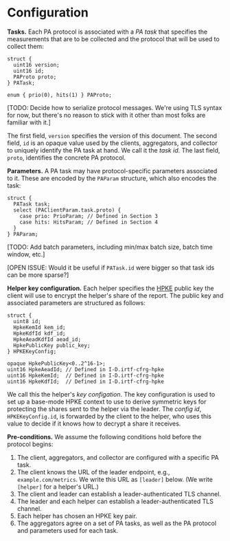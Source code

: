 # Configuration

**Tasks.**
Each PA protocol is associated with a *PA task* that specifies the measurements
that are to be collected and the protocol that will be used to collect them:

```
struct {
  uint16 version;
  uint16 id;
  PAProto proto;
} PATask;

enum { prio(0), hits(1) } PAProto;
```
[TODO: Decide how to serialize protocol messages. We're using TLS syntax for
now, but there's no reason to stick with it other than most folks are familiar
with it.]

The first field, `version` specifies the version of this document. The second
field, `id` is an opaque value used by the clients, aggregators, and collector
to uniquely identify the PA task at hand. We call it the *task id*. The last
field, `proto`, identifies the concrete PA protocol.

**Parameters.**
A PA task may have protocol-specific parameters associated to it. These are
encoded by the `PAParam` structure, which also encodes the task:

```
struct {
  PATask task;
  select (PAClientParam.task.proto) {
    case prio: PrioParam; // Defined in Section 3
    case hits: HitsParam; // Defined in Section 4
  }
} PAParam;
```

[TODO: Add batch parameters, including min/max batch size, batch time window,
etc.]

[OPEN ISSUE: Would it be useful if `PATask.id` were bigger so that task ids can
be more sparse?]

**Helper key configuration.**
Each helper specifies the
[HPKE](https://datatracker.ietf.org/doc/draft-irtf-cfrg-hpke/) public key the
client will use to encrypt the helper's share of the report. The public key and
associated parameters are structured as follows:

```
struct {
  uint8 id;
  HpkeKemId kem_id;
  HpkeKdfId kdf_id;
  HpkeAeadKdfId aead_id;
  HpkePublicKey public_key;
} HPKEKeyConfig;

opaque HpkePublicKey<0..2^16-1>;
uint16 HpkeAeadId; // Defined in I-D.irtf-cfrg-hpke
uint16 HpkeKemId;  // Defined in I-D.irtf-cfrg-hpke
uint16 HpkeKdfId;  // Defined in I-D.irtf-cfrg-hpke
```

We call this the helper's *key configation*. The key configuration is used to
set up a base-mode HPKE context to use to derive symmetric keys for protecting
the shares sent to the helper via the leader. The *config id*,
`HPKEKeyConfig.id`, is forwarded by the client to the helper, who uses this
value to decide if it knows how to decrypt a share it receives.

**Pre-conditions.**
We assume the following conditions hold before the protocol begins:
1. The client, aggregators, and collector are configured with a specific PA task.
1. The client knows the URL of the leader endpoint, e.g., `example.com/metrics`.
   We write this URL as `[leader]` below. (We write `[helper]` for a helper's
   URL.)
1. The client and leader can establish a leader-authenticated TLS channel.
1. The leader and each helper can establish a leader-authenticated TLS channel.
1. Each helper has chosen an HPKE key pair.
1. The aggregators agree on a set of PA tasks, as well as the PA protocol and
   parameters used for each task.
